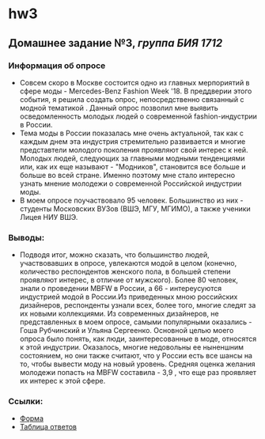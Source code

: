 # hw3
## Домашнее задание №3, *группа БИЯ 1712*
### Информация об опросе
* Совсем скоро в Москве состоится одно из главных мерпориятий в сфере моды - Mercedes-Benz Fashion Week '18. В преддверии этого события, я решила создать опрос, непосредственно связанный с модной тематикой . Данный опрос позволил мне выявить осведомленность молодых людей о современной fashion-индустрии в России. 
* Тема моды в России показалась мне очень актуальной, так как с каждым днем эта индустрия стремительно развивается и многие представтели молодого поколения проявляют свой интерес к ней. Молодых людей, следующих за главными модными тенденциями или, как их еще называют - "Модников", становится все больше и больше во всей стране. Именно поэтому мне стало интересно узнать мнение молодежи о современной Российской индустрии моды.
* В моем опросе поучаствовало 95 человек. Большинство из них - студенты Московских ВУЗов (ВШЭ, МГУ, МГИМО), а также ученики Лицея НИУ ВШЭ. 
### Выводы:
* Подводя итог, можно сказать, что большинство людей, участвовавших в опросе, увлекаются модой в целом (конечно, количество респондентов женского пола, в большей степени проявляют интерес, в отличие от мужского). Более 80 человек, знали о проведении MBFW в России, а 66 - интереусуются индустрией модой в России.Из приведенных мною российских дизайнеров, респонденты узнали всех, более того, многие следят за их новыми коллекциями. Из современных дизайнеров, не представленных в моем опросе, самыми популярными оказались - Гоша Рубчинский и Ульяна Сергеенко. Основной целью моего опроса было понять, как люди, заинтересованные в моде, относятся к этой индустрии. Оказалось, многие недовольны ее ныненшним состоянием, но они также считают, что у России есть все шансы на то, чтобы вывести моду на новый уровень. Средняя оценка желания молодежи попасть на MBFW составила - 3,9 , что еще раз проявляет их интерес к этой сфере.
### Ссылки:
* [Форма](https://goo.gl/forms/3EFEWxUWY53f8LUg2)
* [Таблица ответов](https://docs.google.com/spreadsheets/d/1F4-x1Jj65sBn-7RL9nMqTNrGH3BBxkGgwhRmQ0Mfhbs/edit#gid=776820802)
